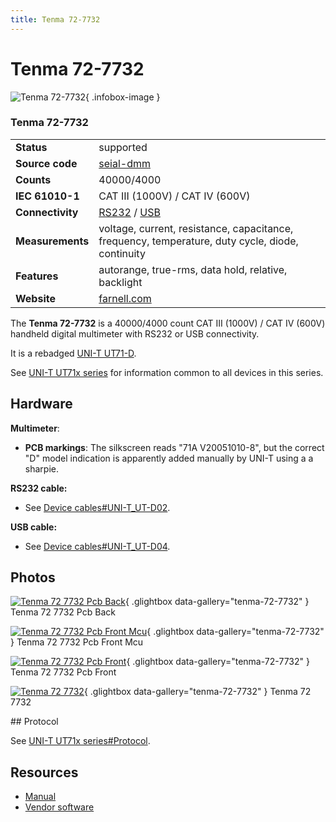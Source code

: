 ```yaml
---
title: Tenma 72-7732
---
```


# Tenma 72-7732

<div class="infobox" markdown>

![Tenma 72-7732](./img/Tenma_72-7732_PCB_back.jpg){ .infobox-image }

### Tenma 72-7732

| | |
|---|---|
| **Status** | supported |
| **Source code** | [seial-dmm](https://github.com/OpenTraceLab/OpenTraceCapture/tree/main/src/hardware/seial-dmm) |
| **Counts** | 40000/4000 |
| **IEC 61010-1** | CAT III (1000V) / CAT IV (600V) |
| **Connectivity** | [RS232](https://sigrok.org/wiki/Device_cables#UNI-T_UT-D02) / [USB](https://sigrok.org/wiki/Device_cables#UNI-T_UT-D04) |
| **Measurements** | voltage, current, resistance, capacitance, frequency, temperature, duty cycle, diode, continuity |
| **Features** | autorange, true-rms, data hold, relative, backlight |
| **Website** | [farnell.com](http://cpc.farnell.com/1/1/52710-multimeter-digital-usb-72-7732-tenma.html) |

</div>

The **Tenma 72-7732** is a 40000/4000 count CAT III (1000V) / CAT IV (600V) handheld digital multimeter with RS232 or USB connectivity.

It is a rebadged [UNI-T UT71-D](https://sigrok.org/wiki/UNI-T_UT71x_series).

See [UNI-T UT71x series](https://sigrok.org/wiki/UNI-T_UT71x_series) for information common to all devices in this series.

## Hardware

**Multimeter**:

- **PCB markings**: The silkscreen reads "71A V20051010-8", but the correct "D" model indication is apparently added manually by UNI-T using a a sharpie.

**RS232 cable:**

- See [Device cables#UNI-T_UT-D02](https://sigrok.org/wiki/Device_cables#UNI-T_UT-D02).

**USB cable:**

- See [Device cables#UNI-T_UT-D04](https://sigrok.org/wiki/Device_cables#UNI-T_UT-D04).

## Photos

<div class="photo-grid" markdown>

[![Tenma 72 7732 Pcb Back](./img/Tenma_72-7732_PCB_back.jpg)](./img/Tenma_72-7732_PCB_back.jpg "Tenma 72 7732 Pcb Back"){ .glightbox data-gallery="tenma-72-7732" }
<span class="caption">Tenma 72 7732 Pcb Back</span>

[![Tenma 72 7732 Pcb Front Mcu](./img/Tenma_72-7732_PCB_front_MCU.jpg)](./img/Tenma_72-7732_PCB_front_MCU.jpg "Tenma 72 7732 Pcb Front Mcu"){ .glightbox data-gallery="tenma-72-7732" }
<span class="caption">Tenma 72 7732 Pcb Front Mcu</span>

[![Tenma 72 7732 Pcb Front](./img/Tenma_72-7732_PCB_front.jpg)](./img/Tenma_72-7732_PCB_front.jpg "Tenma 72 7732 Pcb Front"){ .glightbox data-gallery="tenma-72-7732" }
<span class="caption">Tenma 72 7732 Pcb Front</span>

[![Tenma 72 7732](./img/Tenma_72-7732.jpg)](./img/Tenma_72-7732.png "Tenma 72 7732"){ .glightbox data-gallery="tenma-72-7732" }
<span class="caption">Tenma 72 7732</span>

</div>
## Protocol

See [UNI-T UT71x series#Protocol](https://sigrok.org/wiki/UNI-T_UT71x_series#Protocol).

## Resources
- [Manual](http://www.mcmelectronics.com/content/ProductData/Manuals/72-7730.pdf)
- [Vendor software](http://www.element14.com/community/servlet/JiveServlet/download/42351-2-109285/Tenma%2072-7732.zip)

